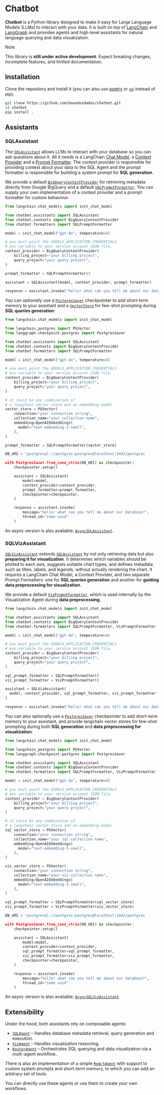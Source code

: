 # Chatbot

**Chatbot** is a Python library designed to make it easy for Large Language Models (LLMs) to interact with your data. It is built on top of [LangChain](https://python.langchain.com/docs/introduction/) and [LangGraph](https://langchain-ai.github.io/langgraph/concepts/why-langgraph/) and provides agents and high-level assistants for natural language querying and data visualization.

> [!NOTE]
> This library is **still under active development**. Expect breaking changes, incomplete features, and limited documentation.

## Installation
Clone the repository and install it (you can also use [poetry](https://python-poetry.org/) or [uv](https://docs.astral.sh/uv/) instead of pip).
```bash
git clone https://github.com/basedosdados/chatbot.git
cd chatbot
pip install .
```

## Assistants

### SQLAssistant
The [`SQLAssistant`](https://github.com/basedosdados/chatbot/blob/d5a1c275183932de52781af6346d06b1c148e675/chatbot/assistants/sql_assistant.py) allows LLMs to interact with your database so you can ask questions about it. All it needs is a LangChain [Chat Model](https://python.langchain.com/docs/integrations/chat/), a [Context Provider](https://github.com/basedosdados/chatbot/blob/d5a1c275183932de52781af6346d06b1c148e675/chatbot/contexts/context_provider.py) and a [Prompt Formatter](https://github.com/basedosdados/chatbot/blob/d5a1c275183932de52781af6346d06b1c148e675/chatbot/formatters/prompt_formatter.py). The context provider is responsible for providing context about your data to the SQL Agent and the prompt formatter is responsible for building a system prompt for **SQL generation**.

We provide a default [`BigQueryContextProvider`](https://github.com/basedosdados/chatbot/blob/d5a1c275183932de52781af6346d06b1c148e675/chatbot/contexts/bigquery_context_provider.py) for retrieving metadata directly from Google BigQuery and a default [`SQLPromptFormatter`](https://github.com/basedosdados/chatbot/blob/d5a1c275183932de52781af6346d06b1c148e675/chatbot/formatters/sql_prompt_formatter.py). You can supply your own implementation of a context provider and a prompt formatter for custom behaviour.
```python
from langchain.chat_models import init_chat_model

from chatbot.assistants import SQLAssistant
from chatbot.contexts import BigQueryContextProvider
from chatbot.formatters import SQLPromptFormatter

model = init_chat_model("gpt-4o", temperature=0)

# you must point the GOOGLE_APPLICATION_CREDENTIALS
# env variable to your service account JSON file.
context_provider = BigQueryContextProvider(
    billing_project="your billing project",
    query_project="your query project",
)

prompt_formatter = SQLPromptFormatter()

assistant = SQLAssistant(model, context_provider, prompt_formatter)

response = assistant.invoke("hello! what can you tell me about our database?")
```

You can optionally use a [`PostgresSaver`](https://langchain-ai.github.io/langgraph/reference/checkpoints/#langgraph.checkpoint.postgres.PostgresSaver) checkpointer to add short-term memory to your assistant and a [`VectorStore`](https://python.langchain.com/docs/integrations/vectorstores/) for few-shot prompting during **SQL queries generation**:
```python
from langchain.chat_models import init_chat_model

from langchain_postgres import PGVector
from langgraph.checkpoint.postgres import PostgresSaver

from chatbot.assistants import SQLAssistant
from chatbot.contexts import BigQueryContextProvider
from chatbot.formatters import SQLPromptFormatter

model = init_chat_model("gpt-4o", temperature=0)

# you must point the GOOGLE_APPLICATION_CREDENTIALS
# env variable to your service account JSON file.
context_provider = BigQueryContextProvider(
    billing_project="your billing project",
    query_project="your query project",
)

# it could be any combination of
# a langchain vector store and an embedding model
vector_store = PGVector(
    connection="your connection string",
    collection_name="your collection name",
    embedding=OpenAIEmbeddings(
      model="text-embedding-3-small",
    ),
)

prompt_formatter = SQLPromptFormatter(vector_store)

DB_URI = "postgresql://postgres:postgres@localhost:5442/postgres

with PostgresSaver.from_conn_strin(DB_URI) as checkpointer:
    checkpointer.setup()

    assistant = SQLAssistant(
        model=model,
        context_provider=context_provider,
        prompt_formatter=prompt_formatter,
        checkpointer=checkpointer,
    )

    response = assistant.invoke(
        message="hello! what can you tell me about our database?",
        thread_id="some uuid"
    )
```

An async version is also available: [`AsyncSQLAssistant`](https://github.com/basedosdados/chatbot/blob/d5a1c275183932de52781af6346d06b1c148e675/chatbot/assistants/async_sql_assistant.py).

### SQLVizAssistant
[`SQLVizAssistant`](https://github.com/basedosdados/chatbot/blob/d5a1c275183932de52781af6346d06b1c148e675/chatbot/assistants/sql_viz_assistant.py) extends [`SQLAssistant`](https://github.com/basedosdados/chatbot/blob/d5a1c275183932de52781af6346d06b1c148e675/chatbot/assistants/sql_assistant.py) by not only retrieving data but also **preparing it for visualization**. It determines which variables should be plotted to each axis, suggests suitable chart types, and defines metadata such as titles, labels, and legends, without actually rendering the chart. It requires a LangChain Chat Model, a Context Provider, and two separate Prompt Formatters: one for **SQL queries generation** and another for **guiding data preprocessing for visualization**.

We provide a default [`VizPromptFormatter`](https://github.com/basedosdados/chatbot/blob/d5a1c275183932de52781af6346d06b1c148e675/chatbot/formatters/viz_prompt_formatter.py), which is used internally by the Visualization Agent during **data preprocessing**.
```python
from langchain.chat_models import init_chat_model

from chatbot.assistants import SQLAssistant
from chatbot.contexts import BigQueryContextProvider
from chatbot.formatters import SQLPromptFormatter, VizPromptFormatter

model = init_chat_model("gpt-4o", temperature=0)

# you must point the GOOGLE_APPLICATION_CREDENTIALS
# env variable to your service account JSON file.
context_provider = BigQueryContextProvider(
    billing_project="your billing project",
    query_project="your query project",
)

sql_prompt_formatter = SQLPromptFormatter()
viz_prompt_formatter = VizPromptFormatter()

assistant = SQLVizAssistant(
  model, context_provider, sql_prompt_formatter, viz_prompt_formatter
)

response = assistant.invoke("hello! what can you tell me about our database?")
```

You can also optionally use a [`PostgresSaver`](https://langchain-ai.github.io/langgraph/reference/checkpoints/#langgraph.checkpoint.postgres.PostgresSaver) checkpointer to add short-term memory to your assistant, and provide langchain vector stores for few-shot prompting during both **SQL generation** and **data preprocessing for visualization**:
```python
from langchain.chat_models import init_chat_model

from langchain_postgres import PGVector
from langgraph.checkpoint.postgres import PostgresSaver

from chatbot.assistants import SQLAssistant
from chatbot.contexts import BigQueryContextProvider
from chatbot.formatters import SQLPromptFormatter, VizPromptFormatter

model = init_chat_model("gpt-4o", temperature=0)

# you must point the GOOGLE_APPLICATION_CREDENTIALS
# env variable to your service account JSON file.
context_provider = BigQueryContextProvider(
    billing_project="your billing project",
    query_project="your query project",
)

# it could be any combination of
# a langchain vector store and an embedding model
sql_vector_store = PGVector(
    connection="your connection string",
    collection_name="your sql collection name",
    embedding=OpenAIEmbeddings(
      model="text-embedding-3-small",
    ),
)

viz_vector_store = PGVector(
    connection="your connection string",
    collection_name="your viz collection name",
    embedding=OpenAIEmbeddings(
      model="text-embedding-3-small",
    ),
)

sql_prompt_formatter = SQLPromptFormatter(sql_vector_store)
viz_prompt_formatter = VizPromptFormatter(viz_vector_store)

DB_URI = "postgresql://postgres:postgres@localhost:5442/postgres

with PostgresSaver.from_conn_strin(DB_URI) as checkpointer:
    checkpointer.setup()

    assistant = SQLAssistant(
        model=model,
        context_provider=context_provider,
        sql_prompt_formatter=sql_prompt_formatter,
        viz_prompt_formatter=viz_prompt_formatter,
        checkpointer=checkpointer,
    )

    response = assistant.invoke(
        message="hello! what can you tell me about our database?",
        thread_id="some uuid"
    )
```
An async version is also available: [`AsyncSQLVizAssistant`](https://github.com/basedosdados/chatbot/blob/d5a1c275183932de52781af6346d06b1c148e675/chatbot/assistants/async_sql_viz_assistant.py).

## Extensibility
Under the hood, both assistants rely on composable agents:

- [`SQLAgent`](https://github.com/basedosdados/chatbot/blob/d5a1c275183932de52781af6346d06b1c148e675/chatbot/agents/sql_agent.py) – Handles database metadata retrieval, query generation and execution.
- [`VizAgent`](https://github.com/basedosdados/chatbot/blob/d5a1c275183932de52781af6346d06b1c148e675/chatbot/agents/visualization_agent.py) – Handles visualization reasoning.
- [`RouterAgent`](https://github.com/basedosdados/chatbot/blob/d5a1c275183932de52781af6346d06b1c148e675/chatbot/agents/router_agent.py) – Orchestrates SQL querying and data visualization via a multi-agent workflow..

There is also an implementation of a simple [`ReActAgent`](https://github.com/basedosdados/chatbot/blob/d5a1c275183932de52781af6346d06b1c148e675/chatbot/agents/react_agent.py) with support to custom system prompts and short-term memory, to which you can add an arbitrary set of tools.

You can directly use these agents or use them to create your own workflows.
